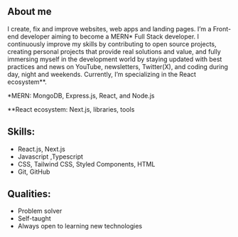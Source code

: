 ## About me

I create, fix and improve websites, web apps and landing pages. I’m a Front-end developer aiming to become a MERN* Full Stack developer. I continuously improve my skills by contributing to open source projects, creating personal projects that provide real solutions and value, and fully immersing myself in the development world by staying updated with best practices and news on YouTube, newsletters, Twitter(X), and coding during day, night and weekends. Currently, I’m specializing in the React ecosystem**.

*MERN: MongoDB, Express.js, React, and Node.js

**React ecosystem: Next.js, libraries, tools

## Skills:

- React.js, Next.js 
- Javascript ,Typescript 
- CSS, Tailwind CSS, Styled Components, HTML 
- Git, GitHub

## Qualities:

- Problem solver
- Self-taught
- Always open to learning new technologies
